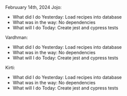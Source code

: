 Februuary 14th, 2024
Jojo:

- What did I do Yesterday: Load recipes into database
- What was in the way: No dependencies
- What will I do Today: Create jest and cypress tests

Vardhman:

- What did I do Yesterday: Load recipes into database
- What was in the way: No dependencies
- What will I do Today: Create jest and cypress tests

Kirti:

- What did I do Yesterday: Load recipes into database
- What was in the way: No dependencies
- What will I do Today: Create jest and cypress tests
